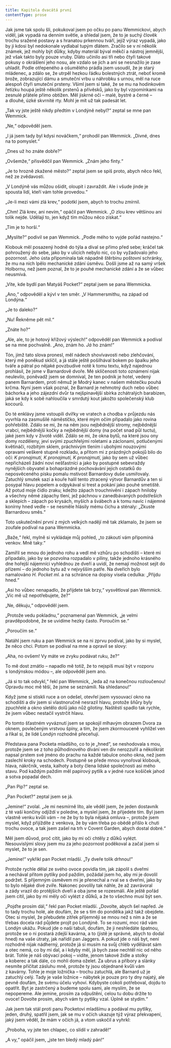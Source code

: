 ```yaml
---
title: Kapitola dvacátá první
contentType: prose
---
```


Jak jsme tak spolu šli, pokukoval jsem po očku po panu Wemmickovi, abych viděl, jak vypadá na denním světle, a shledal jsem, že to je suchý člověk trochu sražené postavy a s hranatou prkennou tváří, jejíž výraz vypadá, jako by ji kdosi byl nedokonale vydlabal tupým dlátem. Zračilo se v ní několik známek, jež mohly být důlky, kdyby materiál býval měkčí a nástroj jemnější, jež však takto byly pouze vruby. Dláto učinilo asi tři nebo čtyři takové pokusy o okrášlení jeho nosu, ale vzdalo se jich a ani se nesnažilo je zase uhladit. Podle otřepeného a ošumělého prádla jsem usoudil, že je starý mládenec, a zdálo se, že utrpěl hezkou řádku bolestných ztrát, neboť kromě brože, zobrazující dámu a smuteční vrbu u náhrobku s urnou, měl na ruce alespoň čtyři smuteční prsteny. Všiml jsem si také, že se mu na hodinkovém řetízku houpá ještě několik prstenů a přívěsků, jako by byl vzpomínkami na zesnulé přátele přímo obtížen. Měl jiskrné oči – malé, bystré a černé – a dlouhé, úzké skvrnité rty. Mohl je mít už tak padesát let.

„Tak vy jste ještě nikdy předtím v Londýně nebyl?“ zeptal se mne pan Wemmick.

„Ne,“ odpověděl jsem.

„I já jsem tady byl kdysi nováčkem,“ prohodil pan Wemmick. „Divné, dnes na to pomyslet.“

„Dnes už ho znáte dobře?“

„Ovšemže,“ přisvědčil pan Wemmick. „Znám jeho finty.“

„Je to hrozně zkažené město?“ zeptal jsem se spíš proto, abych něco řekl, než ze zvědavosti.

„V Londýně vás můžou ošidit, oloupit i zavraždit. Ale i všude jinde je spousta lidí, kteří vám tohle provedou.“

„Je-li mezi vámi zlá krev,“ podotkl jsem, abych to trochu zmírnil.

„Chm! Zlá krev, ani nevím,“ opáčil pan Wemmick. „O zlou krev většinou ani tolik nejde. Udělají to, jen když tím můžou něco získat.“

„Tím je to horší.“

„Myslíte?“ podivil se pan Wemmick. „Podle mého to vyjde pořád nastejno.“

Klobouk měl posazený hodně do týla a díval se přímo před sebe; kráčel tak pohroužený do sebe, jako by v ulicích nebylo nic, co by vyžadovalo jeho pozornost. Jeho ústa připomínala tak nápadně štěrbinu poštovní schránky, že mu na nich lpělo mechanické zdání úsměvu. Došli jsme až na samý vršek Holbornu, než jsem poznal, že to je pouhé mechanické zdání a že se vůbec neusmívá.

„Víte, kde bydlí pan Matyáš Pocket?“ zeptal jsem se pana Wem­micka.

„Ano,“ odpověděl a kývl v ten směr. „V Hammersmithu, na západ od Londýna.“

„Je to daleko?“

„Nu! Řekněme pět mil.“

„Znáte ho?“

„Ale, ale, to je hotový křížový výslech!“ odpověděl pan Wemmick a podíval se na mne pochvalně. „Ano, znám ho. _Já_ ho znám!“

Tón, jímž tato slova pronesl, měl nádech shovívavosti nebo zlehčování, který mě poněkud sklíčil, a já stále ještě pošilhával bokem po špalku jeho tváře a pátral po nějaké povzbudivé notě k tomu textu, když najednou prohlásil, že jsme v Barnardově dvoře. Mé sklíčenosti toto oznámení nijak neulevilo, poněvadž jsem se domníval, že ten podnik je hotel, vedený panem Barnardem, proti němuž je Modrý kanec v našem městečku pouhá krčma. Nyní jsem však poznal, že Barnard je nehmotný duch nebo vůbec báchorka a jeho zájezdní dvůr ta nejšpinavější sbírka zchátralých barabizen, jaká se kdy k sobě nahloučila v smrdutý kout jakožto společenský klub kocourů.

Do té enklávy jsme vstoupili dvířky ve vratech a chodba v průjezdu nás vyvrhla na zasmušilé náměstíčko, které mým očím připadalo jako rovina pohřebiště. Zdálo se mi, že na něm jsou nejbědnější stromy, nejbědnější vrabci, nejbědnější kočky a nejbědnější domy (na počet snad půl tuctu), jaké jsem kdy v životě viděl. Zdálo se mi, že okna bytů, na které jsou ony domy rozděleny, jeví svými zpuchřelými roletami a záclonami, potlučenými květináči, rozbitým sklem, práchnivým tlením i ubohými nouzovými opravami veškeré stupně rozkladu, a přitom mi z prázdných pokojů bilo do očí: _K pronajmutí, K pronajmutí, K pronajmutí,_ jako by sem už vůbec nepřicházeli žádní noví nešťastníci a jako by postupné sebevraždy nynějších obyvatel a bohaprázdné pochovávání jejich ostatků do neposvěceného písku pomalu mstivost Barnardovy duše usmiřovaly. Zatuchlý smutek sazí a kouře halil tento ztracený výtvor Barnardův a ten si posypal hlavu popelem a odpykával si trest a pokání jako pouhé smetiště. Až potud moje čidlo zraku; kdežto zápach trouchnivění i zápach hniloby a všechny němé zápachy tlení, jež páchnou v zanedbávaných podstřeších a sklepích – zápach po krysách, myších a švábech a k tomu navíc i nájemné konírny hned vedle – se nesměle hlásily mému čichu a sténaly: „Zkuste Barnardovu směs.“

Toto uskutečnění první z mých velkých nadějí mě tak zklamalo, že jsem se zoufale podíval na pana Wemmicka.

„Baže,“ řekl, mylně si vykládaje můj pohled, „to zákoutí vám připomíná venkov. Mně taky.“

Zamířil se mnou do jednoho rohu a vedl mě vzhůru po schodišti – které mi připadalo, jako by se pozvolna rozpadalo v piliny, takže jednoho krásného dne hořejší nájemníci vyhlédnou ze dveří a uvidí, že nemají možnost sejít do přízemí – do jednoho bytu až v nejvyšším patře. Na dveřích bylo namalováno _H. Pocket ml._ a na schránce na dopisy visela cedulka: „Přijdu hned.“

„Asi ho vůbec nenapadlo, že přijdete tak brzy,“ vysvětloval pan Wemmick. „Víc mě už nepotřebujete, že?“

„Ne, děkuju,“ odpověděl jsem.

„Protože vedu pokladnu,“ poznamenal pan Wemmick, „je velmi pravděpodobné, že se uvidíme hezky často. Poroučím se.“

„Poroučím se.“

Natáhl jsem ruku a pan Wemmick se na ni zprvu podíval, jako by si myslel, že něco chci. Potom se podíval na mne a opravil se slovy:

„Aha, no ovšem! Vy máte ve zvyku podávat ruku, že?“

To mě dost zmátlo – napadlo mě totiž, že to nejspíš musí být v rozporu s londýnskou módou –, ale odpověděl jsem ano.

„Já si to tak odvykl,“ řekl pan Wemmick, „leda až na konečnou rozloučenou! Opravdu moc mě těší, že jsme se seznámili. Na shledanou!“

Když jsme si stiskli ruce a on odešel, otevřel jsem vysouvací okno na schodišti a div jsem si vlastnoručně nesrazil hlavu, protože šňůry byly zpuchřelé a okno sletělo dolů jako nůž gilotiny. Naštěstí spadlo tak rychle, že jsem vůbec nestačil vystrčit hlavu.

Po tomto šťastném vyváznutí jsem se spokojil mlhavým obrazem Dvora za oknem, povlečeným vrstvou špíny, a tím, že jsem zkormouceně vyhlížel ven a říkal si, že lidé Londýn rozhodně přeceňují.

Představa pana Pocketa mladšího, co to je „hned“, se neshodovala s mou, protože jsem se z toho půlhodinového dívání ven div nerozzuřil a několikrát napsal prstem své jméno do prachu na každé tabulce onoho okna, než jsem zaslechl kroky na schodech. Postupně se přede mnou vynořoval klobouk, hlava, nákrčník, vesta, kalhoty a boty člena lidské společnosti asi mého stavu. Pod každým paždím měl papírový pytlík a v jedné ruce košíček jahod a sotva popadal dech.

„Pan Pip?“ zeptal se.

„Pan Pocket?“ zeptal jsem se já.

„Jemine!“ zvolal. „Je mi nesmírně líto, ale věděl jsem, že jeden dostavník z té vaší končiny odjíždí v poledne, a myslel jsem, že přijedete tím. Byl jsem vlastně venku kvůli vám – ne že by to byla nějaká omluva –, protože jsem myslel, když přijíždíte z venkova, že by vám třeba po obědě přišlo k chuti trochu ovoce, a tak jsem zašel na trh v Covent Garden, abych dostal dobré.“

Měl jsem důvod, proč cítit, jako by mi oči chtěly z důlků vylézt. Nesouvislými slovy jsem mu za jeho pozornost poděkoval a začal jsem si myslet, že to je sen.

„Jemine!“ vykřikl pan Pocket mladší. „Ty dveře tolik drhnou!“

Protože rychle dělal ze svého ovoce povidla tím, jak zápolil s dveřmi a nechával přitom pytlíky pod paždím, požádal jsem ho, aby mi je dovolil podržet. S příjemným úsměvem mi je přenechal a rval se s dveřmi, jako by to bylo nějaké divé zvíře. Nakonec povolily tak náhle, že až zavrávoral a zády vrazil do protějších dveří a oba jsme se rozesmáli. Ale ještě pořád jsem cítil, jako by mi měly oči vylézt z důlků, a že to všechno musí být sen.

„Pojďte prosím dál,“ řekl pan Pocket mladší. „Dovolte, abych šel napřed. Je to tady trochu holé, ale doufám, že se s tím do pondělka jakž takž obejdete. Otec si myslel, že přebudete zítřek příjemněji se mnou než s ním a že se třebas docela rád půjdete projít po Londýně. To se rozumí, moc rád vám Londýn ukážu. Pokud jde o naši tabuli, doufám, že ji neshledáte špatnou, protože se o ni postará zdejší kavárna, a to (jistě je správné, abych to dodal hned) na vaše útraty, jak nařídil pan Jaggers. A pokud jde o náš byt, není rozhodně nijak nádherný, protože já si musím na svůj chléb vydělávat sám a otec nemá, co by mi dal, a i kdyby měl, já bych zase nechtěl nic od něho brát. Tohle je náš obývací pokoj – vidíte, jenom takové židle a stolky a koberec a tak dále, co mohli doma oželet. Za ubrus a příbory a slánky nesmíte přičítat zásluhu mně, protože ty jsou objednané kvůli vám z kavárny. Tohle je moje ložnička – trochu zatuchlá, ale Barnard už je zatuchlý celý. Tady je vaše ložnice – nábytek je pouze pro ty dny najatý, ale pevně doufám, že svému účelu vyhoví. Kdybyste cokoli potřeboval, dojdu to opatřit. Byt je zastrčený a budeme spolu sami, ale myslím, že se nepopereme. Ale jemine, prosím za odpuštění, celou tu dobu držíte to ovoce! Dovolte prosím, abych vám ty pytlíky vzal. Úplně se stydím.“

Jak jsem tak stál proti panu Pocketovi mladšímu a podával mu pytlíky, jeden, druhý, spatřil jsem, jak se mu v očích ukazuje týž výraz překvapení, jaký jsem věděl, že mám v očích já, a vtom uskočil a vyhrkl:

„Proboha, vy jste ten chlapec, co slídil v zahradě!“

„A vy,“ opáčil jsem, „jste ten bledý mladý pán!“
